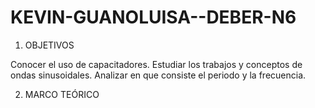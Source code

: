 # KEVIN-GUANOLUISA--DEBER-N6

1.	OBJETIVOS

Conocer el uso de capacitadores.
Estudiar los trabajos y conceptos de ondas sinusoidales.
Analizar en que consiste el periodo y la frecuencia.

2.	MARCO TEÓRICO

